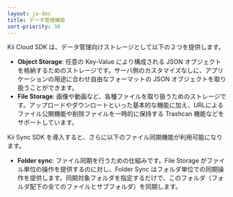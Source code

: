 ```yaml
---
layout: ja-doc
title: データ管理機能
sort-priority: 30
---
```

Kii Cloud SDK は、データ管理向けストレージとして以下の２つを提供します。

 * **Object Storage**: 任意の Key-Value により構成される JSON オブジェクトを格納するためのストレージです。サーバ側のカスタマイズなしに、アプリケーションの用途に合わせ自由なフォーマットの JSON オブジェクトを取り扱うことができます。
 * **File Storage**: 画像や動画など、各種ファイルを取り扱うためのストレージです。アップロードやダウンロートといった基本的な機能に加え、URLによるファイル公開機能や削除ファイルを一時的に保持する Trashcan 機能などをサポートしています。

Kii Sync SDK を導入すると、さらに以下のファイル同期機能が利用可能になります。

 * **Folder sync**: ファイル同期を行うための仕組みです。File Storage がファイル単位の操作を提供するのに対し、Folder Sync はフォルダ単位での同期操作を提供します。同期対象フォルダを指定するだけで、このフォルダ（フォルダ配下の全てのファイルとサブフォルダ）を同期します。
